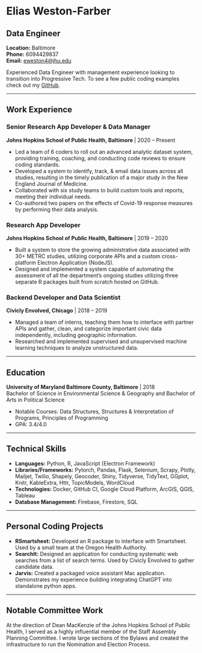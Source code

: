 # Elias Weston-Farber
## Data Engineer

**Location:** Baltimore  
**Phone:** 6094429837  
**Email:** [eweston4@jhu.edu](mailto:eweston4@jhu.edu)


Experienced Data Engineer with management experience looking to transition into Progressive Tech. To see a few public coding examples check out my [GitHub](https://github.com/elias-jhsph).

---

## Work Experience

### Senior Research App Developer & Data Manager
**Johns Hopkins School of Public Health, Baltimore** | 2020 – Present

- Led a team of 6 coders to roll out an advanced analytic dataset system, providing training, coaching, and conducting code reviews to ensure coding standards.
- Developed a system to identify, track, & email data issues across all studies, resulting in the timely publication of a major study in the New England Journal of Medicine.
- Collaborated with six study teams to build custom tools and reports, meeting their individual needs.
- Co-authored two papers on the effects of Covid-19 response measures by performing their data analysis.

### Research App Developer
**Johns Hopkins School of Public Health, Baltimore** | 2019 – 2020

- Built a system to store the growing administrative data associated with 30+ METRC studies, utilizing corporate APIs and a custom cross-platform Electron Application (NodeJS).
- Designed and implemented a system capable of automating the assessment of all the department’s ongoing studies utilizing three separate R packages built from scratch hosted on GitHub.

### Backend Developer and Data Scientist
**Civicly Envolved, Chicago** | 2018 – 2019

- Managed a team of interns, teaching them how to interface with partner APIs and gather, clean, and categorize important civic data independently, including geographic information.
- Researched and implemented supervised and unsupervised machine learning techniques to analyze unstructured data.

---

## Education

**University of Maryland Baltimore County, Baltimore** | 2018  
Bachelor of Science in Environmental Science & Geography and Bachelor of Arts in Political Science

- Notable Courses: Data Structures, Structures & Interpretation of Programs, Principles of Programming
- GPA: 3.4/4.0

---

## Technical Skills

- **Languages:** Python, R, JavaScript (Electron Framework)
- **Libraries/Frameworks:** Pytorch, Pandas, Flask, Selenium, Scrapy, Plotly, Mailjet, Twilio, Shapely, Geocoder, Shiny, Tidyverse, TidyText, GGplot, Knitr, KableExtra, Httr, TopicModels, WordCloud
- **Technologies:** Docker, GitHub CI, Google Cloud Platform, ArcGIS, QGIS, Tableau
- **Database Management:** Firebase, Firestore, SQL

---

## Personal Coding Projects

- **RSmartsheet:** Developed an R package to interface with Smartsheet. Used by a small team at the Oregon Health Authority.
- **SearchIt:** Designed an application for conducting systematic web searches from a list of search terms. Used by Civicly Envolved to gather candidate data.
- **Jarvis:** Created a packaged voice assistant Mac application. Demonstrates my experience building integrating ChatGPT into standalone python apps.

---

## Notable Committee Work

At the direction of Dean MacKenzie of the Johns Hopkins School of Public Health, I served as a highly influential member of the Staff Assembly Planning Committee. I wrote large sections of the Bylaws and created the infrastructure to run the Nomination and Election Process.
